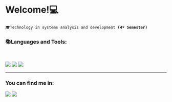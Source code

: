 <h1> Welcome!💻</h1>
<p></p>
<code>🎓Technology in systems analysis and development <strong>(4º Semester)</strong></code>

<br>
<h3>📚Languages and Tools:</h3><br>  
<p align="left">
  
  
  <img src="https://img.shields.io/badge/PHP-777BB4?style=for-the-badge&logo=php&logoColor=white"/>
  <img src="https://img.shields.io/badge/Laravel-FF2D20?style=for-the-badge&logo=laravel&logoColor=white"/>
  <img src="https://img.shields.io/badge/MySQL-00000F?style=for-the-badge&logo=mysql&logoColor=white"/>
  
 </p>
 <hr>
 <h3>You can find me in:</h3>
 <p align="left"> <a href="https://www.linkedin.com/in/ErllanRego/"> <img src="https://img.shields.io/badge/LinkedIn-0077B5?style=for-the-badge&logo=linkedin&logoColor=white"></a>
  <a href="https://github.com/ErllanRego"> <img src="https://img.shields.io/badge/GitHub-100000?style=for-the-badge&logo=github&logoColor=white"></a>

</p>
  
    
    




